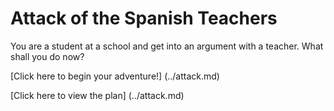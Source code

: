 # Attack of the Spanish Teachers

You are a student at a school and get into an argument with a teacher. What shall you do now?

[Click here to begin your adventure!] (../attack.md)

[Click here to view the plan] (../attack.md)